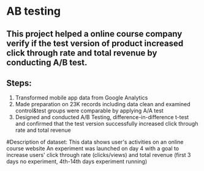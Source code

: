 # AB testing

## This project helped a online course company verify if the test version of product increased click through rate and total revenue by conducting A/B test. 

## Steps:
1. Transformed mobile app data from Google Analytics
2. Made preparation on 23K records including data clean and examined control&test groups were comparable by applying A/A test
3. Designed and conducted A/B Testing, difference-in-difference t-test and confirmed that the test version successfully increased click through rate and total revenue


#Description of dataset: 
This data shows user's activities on an online course website
An experiment was launched on day 4 with a goal to increase users' click through rate (clicks/views) and total revenue
(first 3 days no experiment, 4th-14th days experiment running)
